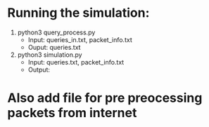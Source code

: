 # Running the simulation:

1. python3 query_process.py
	- Input: queries_in.txt, packet_info.txt
	- Ouput: queries.txt
2. python3 simulation.py
	- Input: queries.txt, packet_info.txt
	- Output: 

# Also add file for pre preocessing packets from internet